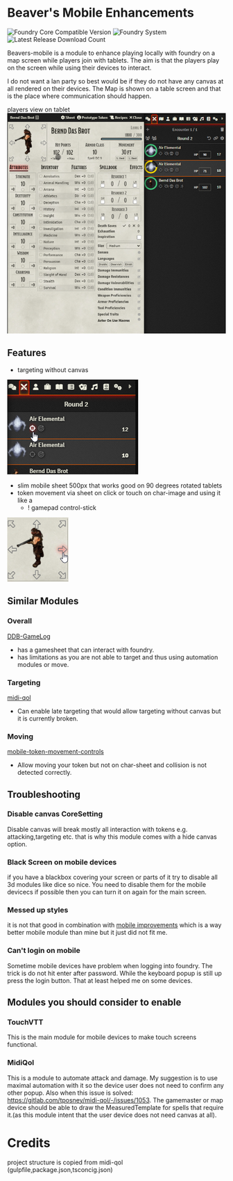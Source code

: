 # Beaver's Mobile Enhancements
![Foundry Core Compatible Version](https://img.shields.io/endpoint?url=https%3A%2F%2Ffoundryshields.com%2Fversion%3Fstyle%3Dflat%26url%3Dhttps%3A%2F%2Fraw.githubusercontent.com%2FAngryBeaver%2Fbeavers-mobile%2Fmain%2Fmodule.json)
![Foundry System](https://img.shields.io/endpoint?url=https%3A%2F%2Ffoundryshields.com%2Fsystem%3FnameType%3Draw%26showVersion%3D1%26style%3Dflat%26url%3Dhttps%3A%2F%2Fraw.githubusercontent.com%2FAngryBeaver%2Fbeavers-mobile%2Fmain%2Fmodule.json)
![Latest Release Download Count](https://img.shields.io/github/downloads/AngryBeaver/beavers-mobile/total?color=bright-green)

Beavers-mobile is a module to enhance playing locally with foundry on a map screen while players join with tablets.
The aim is that the players play on the screen while using their devices to interact.

I do not want a lan party so best would be if they do not have any canvas at all rendered on their devices.
The Map is shown on a table screen and that is the place where communication should happen.

players view on tablet
![img.png](pictures/main.png)


## Features
- targeting without canvas 

![img.png](pictures/img.png)
- slim mobile sheet 500px that works good on 90 degrees rotated tablets
- token movement via sheet on click or touch on char-image and using it like a 
  - ! gamepad control-stick

![img.png](img.png)
## Similar Modules
### Overall
[DDB-GameLog](https://github.com/IamWarHead/ddb-game-log)
- has a gamesheet that can interact with foundry.
- has limitations as you are not able to target and thus using automation modules or move. 
### Targeting
[midi-qol](https://gitlab.com/tposney/midi-qol)
- Can enable late targeting that would allow targeting without canvas but it is currently broken.
### Moving
[mobile-token-movement-controls](https://gitlab.com/MatthijsKok/mobile-token-movement/-/blob/main/scripts/mobile-token-movement-controls.js)
- Allow moving your token but not on char-sheet and collision is not detected correctly.


## Troubleshooting
### Disable canvas CoreSetting
Disable canvas will break mostly all interaction with tokens e.g. attacking,targeting etc. 
that is why this module comes with a hide canvas option.
### Black Screen on mobile devices
if you have a blackbox covering your screen or parts of it try to disable all 3d modules like dice so nice.
You need to disable them for the mobile devicecs if possible then you can turn it on again for the main screen.
### Messed up styles
it is not that good in combination with [mobile improvements](https://gitlab.com/fvtt-modules-lab/mobile-improvements)
which is a way better mobile module than mine but it just did not fit me.
### Can't login on mobile
Sometime mobile devices have problem when logging into foundry. The trick is do not hit enter after password. While the keyboard popup is still up press the login button. That at least helped me on some devices. 

## Modules you should consider to enable
### TouchVTT
This is the main module for mobile devices to make touch screens functional.
### MidiQol
This is a module to automate attack and damage. My suggestion is to use maximal automation with it so the device user does not need to confirm any other popup.
Also when this issue is solved: https://gitlab.com/tposney/midi-qol/-/issues/1053. The gamemaster or map device should be able to draw the MeasuredTemplate for spells that require it.(as this module intent that the user device does not need canvas at all).



# Credits
project structure is copied from midi-qol (gulpfile,package.json,tsconcig.json)
